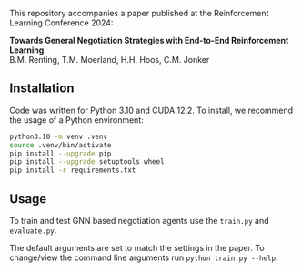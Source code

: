 This repository accompanies a paper published at the Reinforcement Learning Conference 2024:

**Towards General Negotiation Strategies with End-to-End Reinforcement Learning**\
B.M. Renting, T.M. Moerland, H.H. Hoos, C.M. Jonker


## Installation
Code was written for Python 3.10 and CUDA 12.2. To install, we recommend the usage of a Python environment:
```bash
python3.10 -m venv .venv
source .venv/bin/activate
pip install --upgrade pip
pip install --upgrade setuptools wheel
pip install -r requirements.txt
```

## Usage
To train and test GNN based negotiation agents use the `train.py` and `evaluate.py`.

The default arguments are set to match the settings in the paper. To change/view the command line arguments run `python train.py --help`.
